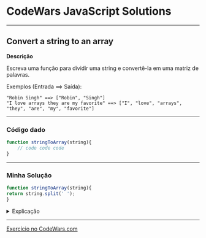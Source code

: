 # CodeWars JavaScript Solutions

---

## Convert a string to an array


**Descrição**

Escreva uma função para dividir uma string e convertê-la em uma matriz de palavras.

Exemplos (Entrada ==> Saída):

```
"Robin Singh" ==> ["Robin", "Singh"]
"I love arrays they are my favorite" ==> ["I", "love", "arrays", "they", "are", "my", "favorite"]
```

---

### Código dado

```` JavaScript
function stringToArray(string){
	// code code code
}
````

---
### Minha Solução

```` JavaScript
function stringToArray(string){
return string.split(' ');
}
```` 

<details>
<summary>Explicação</summary>

A função `split()` é usada para dividir uma string em partes, com base em um separador. Nesse caso, o espaço em branco dentro das aspas é um separador.

</details>

---

[Exercício no CodeWars.com](https://www.codewars.com/kata/57e76bc428d6fbc2d500036d/train/javascript)